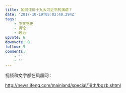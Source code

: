 ```yaml
---
title: 如何评价十九大习近平的演讲？
date: '2017-10-19T05:02:49.294Z'
tags:
    - 中共党史
    - 舆论
    - 政治
upvote: 6
downvote: 0
follow: 9
comments:
    - ''
    - ''
---
```


视频和文字都在凤凰网：

http://news.ifeng.com/mainland/special/19th/bgzb.shtml
